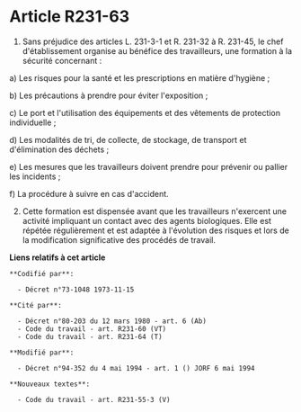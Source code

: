 # Article R231-63

1. Sans préjudice des articles L. 231-3-1 et R. 231-32 à R. 231-45, le chef d'établissement organise au bénéfice des
travailleurs, une formation à la sécurité concernant :

a) Les risques pour la santé et les prescriptions en matière d'hygiène ;

b) Les précautions à prendre pour éviter l'exposition ;

c) Le port et l'utilisation des équipements et des vêtements de protection individuelle ;

d) Les modalités de tri, de collecte, de stockage, de transport et d'élimination des déchets ;

e) Les mesures que les travailleurs doivent prendre pour prévenir ou pallier les incidents ;

f) La procédure à suivre en cas d'accident.

2. Cette formation est dispensée avant que les travailleurs n'exercent une activité impliquant un contact avec des agents
biologiques. Elle est répétée régulièrement et est adaptée à l'évolution des risques et lors de la modification significative
des procédés de travail.

**Liens relatifs à cet article**

	**Codifié par**:

	  - Décret n°73-1048 1973-11-15

	**Cité par**:

	  - Décret n°80-203 du 12 mars 1980 - art. 6 (Ab)
	  - Code du travail - art. R231-60 (VT)
	  - Code du travail - art. R231-64 (T)

	**Modifié par**:

	  - Décret n°94-352 du 4 mai 1994 - art. 1 () JORF 6 mai 1994

	**Nouveaux textes**:

	  - Code du travail - art. R231-55-3 (V)
